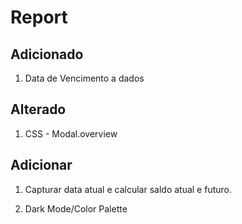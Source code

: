 # Report

## Adicionado

1. Data de Vencimento a dados

## Alterado

1. CSS - Modal.overview

## Adicionar

1. Capturar data atual e calcular saldo atual e futuro.

2. Dark Mode/Color Palette

